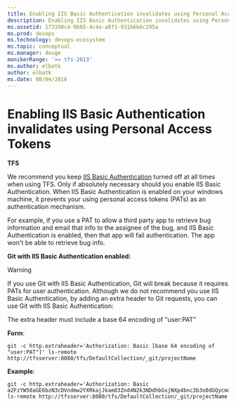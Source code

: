```yaml
---
title: Enabling IIS Basic Authentication invalidates using Personal Access Tokens
description: Enabling IIS Basic Authentication invalidates using Personal Access Tokens
ms.assetid: 173198c4-9b65-4c4a-a8f1-931b6b6c295a
ms.prod: devops
ms.technology: devops-ecosystem
ms.topic: conceptual
ms.manager: douge
monikerRange: '>= tfs-2013'
ms.author: elbatk
author: elbatk
ms.date: 08/04/2016
---
```


# Enabling IIS Basic Authentication invalidates using Personal Access Tokens

**TFS**

We recommend you keep [IIS Basic Authentication]( /iis/configuration/system.webserver/security/authentication/basicauthentication) turned 
off at all times when using TFS.  Only if absolutely necessary should you enable IIS Basic Authentication. When IIS 
Basic Authentication is enabled on your windows machine, it prevents your using personal access tokens (PATs) as an 
authentication mechanism. 

For example, if you use a PAT to allow a third party app to retrieve bug information and email that info to the 
assignee of the bug, and IIS Basic Authentication is enabled, then that app will fail authentication.  The app 
won't be able to retrieve bug info.

**Git with IIS Basic Authentication enabled:**

> [!WARNING]
> If you use Git with IIS Basic Authentication, Git will break because it requires PATs for user 
authentication.  Although we do not recommend you use IIS Basic Authentication, by adding an extra header to Git 
requests, you can use Git with IIS Basic Authentication: 

   The extra header must include a base 64 encoding of "user:PAT"
   
   **Form**:
   ````
   git -c http.extraheader='Authorization: Basic [base 64 encoding of "user:PAT"]' ls-remote http://tfsserver:8080/tfs/DefaultCollection/_git/projectName
   ````
   
   **Example**:
   ````
   git -c http.extraheader='Authorization: Basic a2FzYW50aGE6bzN3cDVndmw2YXRkajJkam83Znd4N2k3NDdhbGxjNXp4bnc3b3o0dGQycmd3d2M1eTdjYQ==' ls-remote http://tfsserver:8080/tfs/DefaultCollection/_git/projectName
   ````
